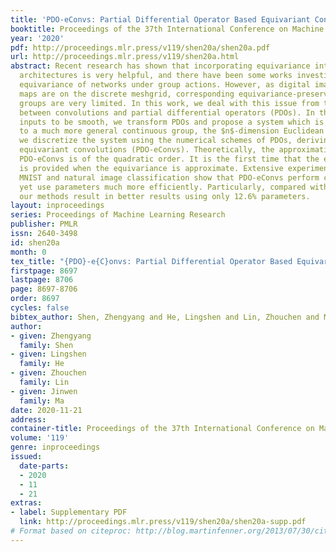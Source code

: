```yaml
---
title: 'PDO-eConvs: Partial Differential Operator Based Equivariant Convolutions'
booktitle: Proceedings of the 37th International Conference on Machine Learning
year: '2020'
pdf: http://proceedings.mlr.press/v119/shen20a/shen20a.pdf
url: http://proceedings.mlr.press/v119/shen20a.html
abstract: Recent research has shown that incorporating equivariance into neural network
  architectures is very helpful, and there have been some works investigating the
  equivariance of networks under group actions. However, as digital images and feature
  maps are on the discrete meshgrid, corresponding equivariance-preserving transformation
  groups are very limited. In this work, we deal with this issue from the connection
  between convolutions and partial differential operators (PDOs). In theory, assuming
  inputs to be smooth, we transform PDOs and propose a system which is equivariant
  to a much more general continuous group, the $n$-dimension Euclidean group. In implementation,
  we discretize the system using the numerical schemes of PDOs, deriving approximately
  equivariant convolutions (PDO-eConvs). Theoretically, the approximation error of
  PDO-eConvs is of the quadratic order. It is the first time that the error analysis
  is provided when the equivariance is approximate. Extensive experiments on rotated
  MNIST and natural image classification show that PDO-eConvs perform competitively
  yet use parameters much more efficiently. Particularly, compared with Wide ResNets,
  our methods result in better results using only 12.6% parameters.
layout: inproceedings
series: Proceedings of Machine Learning Research
publisher: PMLR
issn: 2640-3498
id: shen20a
month: 0
tex_title: "{PDO}-e{C}onvs: Partial Differential Operator Based Equivariant Convolutions"
firstpage: 8697
lastpage: 8706
page: 8697-8706
order: 8697
cycles: false
bibtex_author: Shen, Zhengyang and He, Lingshen and Lin, Zhouchen and Ma, Jinwen
author:
- given: Zhengyang
  family: Shen
- given: Lingshen
  family: He
- given: Zhouchen
  family: Lin
- given: Jinwen
  family: Ma
date: 2020-11-21
address: 
container-title: Proceedings of the 37th International Conference on Machine Learning
volume: '119'
genre: inproceedings
issued:
  date-parts:
  - 2020
  - 11
  - 21
extras:
- label: Supplementary PDF
  link: http://proceedings.mlr.press/v119/shen20a/shen20a-supp.pdf
# Format based on citeproc: http://blog.martinfenner.org/2013/07/30/citeproc-yaml-for-bibliographies/
---
```


